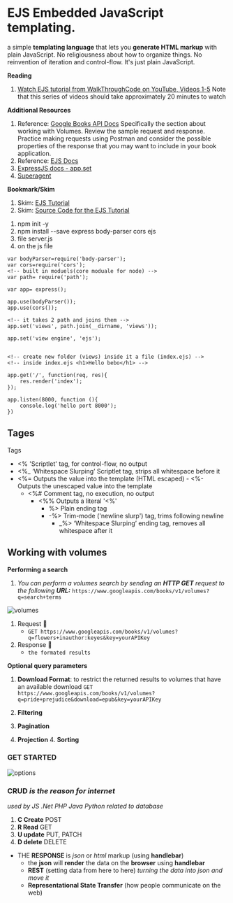 # EJS Embedded JavaScript templating.

a simple **templating language** that lets you **generate HTML markup** with plain JavaScript. No religiousness about how to organize things. No reinvention of iteration and control-flow. It's just plain JavaScript.

**Reading** 

1. [Watch EJS tutorial from WalkThroughCode on YouTube, Videos 1-5](https://www.youtube.com/playlist?list=PL7sCSgsRZ-slYARh3YJIqPGZqtGVqZRGt)
   Note that this series of videos should take approximately 20 minutes to watch

**Additional Resources** 

1. Reference: [Google Books API Docs](https://developers.google.com/books/docs/v1/using#WorkingVolumes)
   Specifically the section about working with Volumes. Review the sample request and response. Practice making requests using Postman and consider the possible properties of the response that you may want to include in your book application.
1. Reference: [EJS Docs](https://ejs.co/)
1. [ExpressJS docs - app.set](https://expressjs.com/en/4x/api.html#app.set)
1. [Superagent](https://visionmedia.github.io/superagent/)

**Bookmark/Skim**

1. Skim: [EJS Tutorial](https://scotch.io/tutorials/use-ejs-to-template-your-node-application)
1. Skim: [Source Code for the EJS Tutorial](https://github.com/scotch-io/node-ejs)

1) npm init -y
2) npm install --save express body-parser cors ejs
3) file server.js
4) on the js file

```var express=require('express');
var bodyParser=require('body-parser');
var cors=require('cors');
<!-- built in moduels(core moduale for node) -->
var path= require('path');

var app= express();

app.use(bodyParser());
app.use(cors());

<!-- it takes 2 path and joins them -->
app.set('views', path.join(__dirname, 'views'));

app.set('view engine', 'ejs');


<!-- create new folder (views) inside it a file (index.ejs) -->
<!-- inside index.ejs <h1>Hello bebo</h1> -->

app.get('/', function(req, res){
    res.render('index');
});

app.listen(8000, function (){
    console.log('hello port 8000');
})
```


## Tages 
Tags
 - <% 'Scriptlet' tag, for control-flow, no output
  - <%_ ‘Whitespace Slurping’ Scriptlet tag, strips all whitespace before it
   - <%= Outputs the value into the template (HTML escaped)
    - <%- Outputs the unescaped value into the template
      - <%# Comment tag, no execution, no output
        - <%% Outputs a literal '<%'
          - %> Plain ending tag
           - -%> Trim-mode ('newline slurp') tag, trims following newline
             - _%> ‘Whitespace Slurping’ ending tag, removes all whitespace after it

## Working with volumes

**Performing a search**

1. _You can perform a volumes search by sending an **HTTP GET** request to the following **URL:**_
   `https://www.googleapis.com/books/v1/volumes?q=search+terms`

![volumes](image/volumes.png)

1. Request :bookmark_tabs:
   - `GET https://www.googleapis.com/books/v1/volumes?q=flowers+inauthor:keyes&key=yourAPIKey`
1. Response :scroll:
   - `the formated results`

**Optional query parameters**

1. **Download Format**: to restrict the returned results to volumes that have an available download
   `GET https://www.googleapis.com/books/v1/volumes?q=pride+prejudice&download=epub&key=yourAPIKey`

1. **Filtering**

  2. **Pagination**
   3.  **Projection**
     4.  **Sorting**

### GET STARTED

![options](img/options.png)



### CRUD _is the reason for internet_

_used by JS .Net PHP Java Python_
_related to database_

1. **C Create** POST
1. **R Read** GET
1. **U update** PUT, PATCH
1. **D delete** DELETE

- THE **RESPONSE** is _json_ or _html_ markup (using **handlebar**)
  - the **json** will **render** the data on the **browser** using **handlebar**
  - **REST** (setting data from here to here) _turning the data into json and move it_
  - **Representational State Transfer** (how people communicate on the web)
